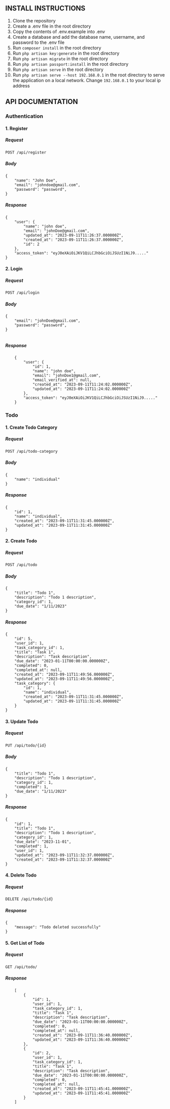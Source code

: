 ## INSTALL INSTRUCTIONS
1. Clone the repository
2. Create a .env file in the root directory
3. Copy the contents of .env.example into .env
4. Create a database and add the database name, username, and password to the .env file
5. Run `composer install` in the root directory
6. Run `php artisan key:generate` in the root directory
7. Run `php artisan migrate` in the root directory
8. Run `php artisan passport:install` in the root directory
9. Run `php artisan serve` in the root directory
10. Run `php artisan serve --host 192.168.0.1` in the root directory to serve the application on a local network.
Change `192.168.0.1` to your local ip address

## API DOCUMENTATION
### Authentication
#### 1. Register
##### Request
`POST /api/register`
##### Body
```
{
    "name": "John Doe",
    "email": "johndoe@gmail.com",
    "password": "password",
}

```
##### Response
```
{
    "user": {
        "name": "john doe",
        "email": "johnDoe@gmail.com",
        "updated_at": "2023-09-11T11:26:37.000000Z",
        "created_at": "2023-09-11T11:26:37.000000Z",
        "id": 2
    },
    "access_token": "eyJ0eXAiOiJKV1QiLCJhbGciOiJSUzI1NiJ9....."
}

```

#### 2. Login
##### Request
`POST /api/login`
##### Body
```
{
    "email": "johnDoe@gmail.com",
    "password": "password",
}
    
```

##### Response
```
    {
        "user": {
            "id": 1,
            "name": "john doe",
            "email": "johnDoe1@gmail.com",
            "email_verified_at": null,
            "created_at": "2023-09-11T11:24:02.000000Z",
            "updated_at": "2023-09-11T11:24:02.000000Z"
        },
        "access_token": "eyJ0eXAiOiJKV1QiLCJhbGciOiJSUzI1NiJ9....."
    }
```

### Todo
#### 1. Create Todo Category
##### Request
`POST /api/todo-category`

##### Body
```
{
    "name": "individual"
}
```

##### Response
```
{
    "id": 1,
    "name": "individual",
    "created_at": "2023-09-11T11:31:45.000000Z",
    "updated_at": "2023-09-11T11:31:45.000000Z"
}
```

#### 2. Create Todo
##### Request
`POST /api/todo`

##### Body
```
{
    "title": "Todo 1",
    "description": "Todo 1 description",
    "category_id": 1,
    "due_date": "1/11/2023"
}
```

##### Response
```
{
    "id": 5,
    "user_id": 1,
    "task_category_id": 1,
    "title": "Task 1",
    "description": "Task description",
    "due_date": "2023-01-11T00:00:00.000000Z",
    "completed": 0,
    "completed_at": null,
    "created_at": "2023-09-11T11:49:56.000000Z",
    "updated_at": "2023-09-11T11:49:56.000000Z",
    "task_category": {
        "id": 1,
        "name": "individual",
        "created_at": "2023-09-11T11:31:45.000000Z",
        "updated_at": "2023-09-11T11:31:45.000000Z"
    }
}
```

#### 3. Update Todo
##### Request
`PUT /api/todo/{id}`
##### Body
```
{
    "title": "Todo 1",
    "description": "Todo 1 description",
    "category_id": 1,
    "completed": 1,
    "due_date": "1/11/2023"
}
```

##### Response
```
{
    "id": 1,
    "title": "Todo 1",
    "description": "Todo 1 description",
    "category_id": 1,
    "due_date": "2023-11-01",
    "completed": 1,
    "user_id": 1,
    "updated_at": "2023-09-11T11:32:37.000000Z",
    "created_at": "2023-09-11T11:32:37.000000Z"
}
```

#### 4. Delete Todo
##### Request
`DELETE /api/todo/{id}`
##### Response
```
{
    "message": "Todo deleted successfully"
}
```

#### 5. Get List of Todo
##### Request
`GET /api/todo/`
##### Response
```
    [
        {
            "id": 1,
            "user_id": 1,
            "task_category_id": 1,
            "title": "Task 1",
            "description": "Task description",
            "due_date": "2023-01-11T00:00:00.000000Z",
            "completed": 0,
            "completed_at": null,
            "created_at": "2023-09-11T11:36:40.000000Z",
            "updated_at": "2023-09-11T11:36:40.000000Z"
        },
        {
            "id": 2,
            "user_id": 1,
            "task_category_id": 1,
            "title": "Task 1",
            "description": "Task description",
            "due_date": "2023-01-11T00:00:00.000000Z",
            "completed": 0,
            "completed_at": null,
            "created_at": "2023-09-11T11:45:41.000000Z",
            "updated_at": "2023-09-11T11:45:41.000000Z"
        }
    ]   
```
